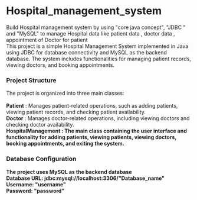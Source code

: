 # Hospital_management_system
Build Hospital management system by using "core java concept", "JDBC " and "MySQL"  to manage Hospital data like patient data , doctor data , appointment of Doctor  for patient
<br> 
This project is a simple Hospital Management System implemented in Java using JDBC for database connectivity and MySQL as the backend database. The system includes functionalities for managing patient records, viewing doctors, and booking appointments.

### Project Structure ### 
The project is organized into three main classes:
<br><br>
<b>Patient</b> : Manages patient-related operations, such as adding patients, viewing patient records, and checking patient availability.
<br>
<b>Doctor</b> : Manages doctor-related operations, including viewing doctors and checking doctor availability.
<br>
<b>HospitalManagement<b> : The main class containing the user interface and functionality for adding patients, viewing patients, viewing doctors, booking appointments, and exiting the system.

### Database Configuration ###
The project uses MySQL as the backend database
<br>
Database URL: jdbc:mysql://localhost:3306/"Database_name"
<br>
Username: "username"
<br>
Password: "password"


